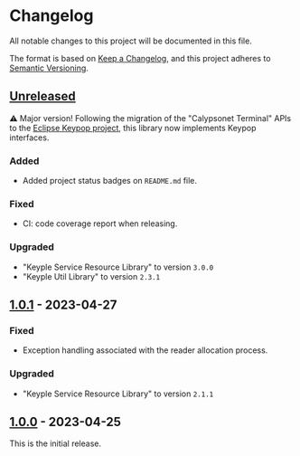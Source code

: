 # Changelog
All notable changes to this project will be documented in this file.

The format is based on [Keep a Changelog](https://keepachangelog.com/en/1.0.0/),
and this project adheres to [Semantic Versioning](https://semver.org/spec/v2.0.0.html).

## [Unreleased]
:warning: Major version! Following the migration of the "Calypsonet Terminal" APIs to the
[Eclipse Keypop project](https://keypop.org), this library now implements Keypop interfaces.
### Added
- Added project status badges on `README.md` file.
### Fixed
- CI: code coverage report when releasing.
### Upgraded
- "Keyple Service Resource Library" to version `3.0.0`
- "Keyple Util Library" to version `2.3.1`

## [1.0.1] - 2023-04-27
### Fixed
- Exception handling associated with the reader allocation process.
### Upgraded
- "Keyple Service Resource Library" to version `2.1.1`

## [1.0.0] - 2023-04-25
This is the initial release.

[unreleased]: https://github.com/eclipse/keyple-plugin-cardresource-java-lib/compare/1.0.1...HEAD
[1.0.1]: https://github.com/eclipse/keyple-plugin-cardresource-java-lib/compare/1.0.0...1.0.1
[1.0.0]: https://github.com/eclipse/keyple-plugin-cardresource-java-lib/releases/tag/1.0.0